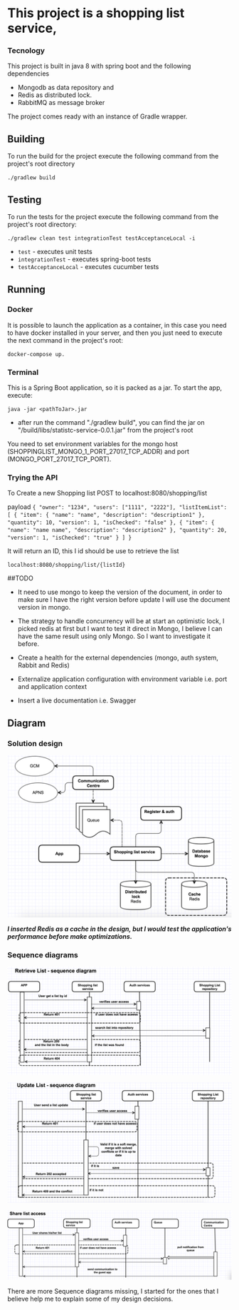 # This project is a shopping list service, 
 
### Tecnology
This project is built in java 8 with spring boot and the following dependencies 
- Mongodb as data repository and 
- Redis as distributed lock.
- RabbitMQ as message broker

The project comes ready with an instance of Gradle wrapper. 

## Building
To run the build for the project execute the following command from the project's root directory

```
./gradlew build
```

## Testing 
To run the tests for the project execute the following command from the project's root directory:

```
./gradlew clean test integrationTest testAcceptanceLocal -i
```
* `test` - executes unit tests
* `integrationTest` - executes spring-boot tests
* `testAcceptanceLocal` - executes cucumber tests 

## Running

### Docker 
 It is possible to launch the application as a container, in this case you need to have docker installed in your server,
  and then you just need to execute the next command in the project's root:
  
```
docker-compose up.
```

### Terminal 
This is a Spring Boot application, so it is packed as a jar. 
To start the app, execute:
```
java -jar <pathToJar>.jar

```
- after run the command "./gradlew build", you can find the jar on "/build/libs/statistc-service-0.0.1.jar" from the project's root

You need to set environment variables for the mongo host (SHOPPINGLIST_MONGO_1_PORT_27017_TCP_ADDR) and port (MONGO_PORT_27017_TCP_PORT).

### Trying the API

To Create a new Shopping list
 POST to localhost:8080/shopping/list
 
 payload 
    ```
    {
    		"owner": "1234",
    		"users": ["1111", "2222"],
    		"listItemList": [
    			{
    				"item": {
    					"name": "name",
    					"description": "description1"
    				},
    				"quantity": 10,
    				"version": 1,
    				"isChecked": "false"
    			},
    			{
    				"item": {	
    					"name": "name name",
    					"description": "description2"
    				},
    				"quantity": 20,
    				"version": 1,
    				"isChecked": "true"
    			}
    		]
    	}
    ```
    
  It will return an ID, this I id should be use to retrieve the list
  
  ```
  localhost:8080/shopping/list/{listId}
  ```
    
##TODO
- It need to use mongo to keep the version of the document, in order to make sure I have the right version before update I will use the document version in mongo.

- The strategy to handle concurrency will be at start an optimistic lock, I picked redis at first but I want to test it direct in Mongo,
 I believe I can have the same result using only Mongo. So I want to investigate it before.
 
- Create a health for the external dependencies (mongo, auth system, Rabbit and Redis)

- Externalize application configuration with environment variable i.e. port and application context  

- Insert a live documentation i.e. Swagger

## Diagram

### Solution design

![Solution](diagram/design.png?raw=true "Solution design")


***I inserted Redis as a cache in the design, but I would test the application's performance before make optimizations.***
 
### Sequence diagrams

![Retrieve list](diagram/retrieve-list.png?raw=true "Sequence diagram - retrieve list")

![Update list](diagram/update-list.png?raw=true "Sequence diagram - update list")

![Share list](diagram/share-list.png?raw=true "Sequence diagram - share list")


There are more Sequence diagrams missing, I started for the ones that I believe help me to explain some of my design decisions.